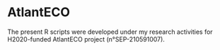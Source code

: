 # AtlantECO
The present R scripts were developed under my research activities for H2020-funded AtlantECO project (n°SEP-210591007).
